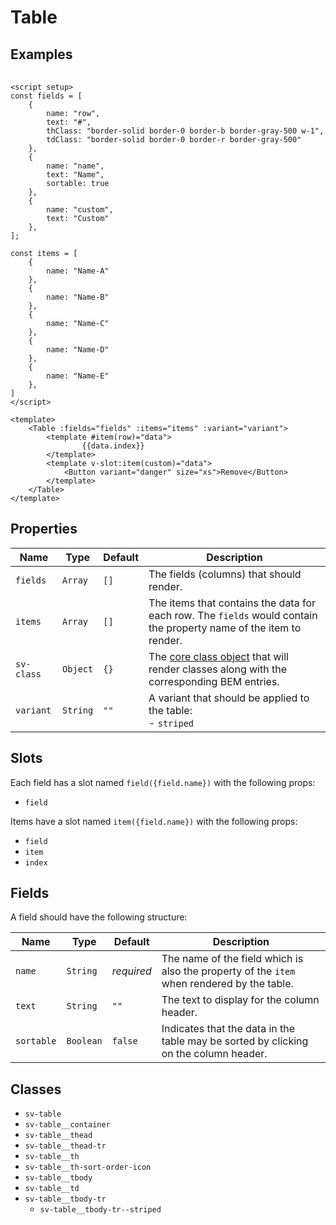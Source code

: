 <script setup>
import { ref } from "vue";
import { Button, ButtonGroup, Table } from "@/components";

const fields = [
    {
        name: "row",
        text: "#",
        thClass: "border-solid border-0 border-b border-gray-500 w-1",
        tdClass: "border-solid border-0 border-r border-gray-500"
    },
    {
        name: "name",
        text: "Name",
        sortable: true
    },
    {
        name: "custom",
        text: "Custom"
    },
];

const items = [
    {
        name: "Name-A"
    },
    {
        name: "Name-B"
    },
    {
        name: "Name-C"
    },
    {
        name: "Name-D"
    },
    {
        name: "Name-E"
    },
]

const variant = ref("");

const buttons = ref([
    {
        text: "none",
        value: ""
    },
    {
        text: "striped",
        value: "striped"
    },
]);

const svClass= { 
    'sv-table': 'vt-doc-ignore',
    'sv-table__thead-tr': 'vt-doc-ignore', 
    'sv-table__th': 'vt-doc-ignore', 'sv-table__tr-td': 'vt-doc-ignore', 
    'sv-table__tbody-tr': 'vt-doc-ignore', 
    'sv-table__td': 'vt-doc-ignore' 
};
</script>

# Table

## Examples

<ButtonGroup v-model="variant" :buttons="buttons" class="mb-4" />

<Table :fields="fields" :items="items" :variant="variant" :sv-class="svClass"><template #item(row)="data">{{data.index}}</template><template v-slot:item(custom)="data"><Button variant="danger" size="xs">Remove</Button></template></Table>

```vue
<script setup>
const fields = [
    {
        name: "row",
        text: "#",
        thClass: "border-solid border-0 border-b border-gray-500 w-1",
        tdClass: "border-solid border-0 border-r border-gray-500"
    },
    {
        name: "name",
        text: "Name",
        sortable: true
    },
    {
        name: "custom",
        text: "Custom"
    },
];

const items = [
    {
        name: "Name-A"
    },
    {
        name: "Name-B"
    },
    {
        name: "Name-C"
    },
    {
        name: "Name-D"
    },
    {
        name: "Name-E"
    },
]
</script>

<template>
    <Table :fields="fields" :items="items" :variant="variant">
        <template #item(row)="data">
                {{data.index}}
        </template>
        <template v-slot:item(custom)="data">
            <Button variant="danger" size="xs">Remove</Button>
        </template>
    </Table>
</template>
```

## Properties

| Name       | Type     | Default | Description                                                                                                         |
| ---------- | -------- | ------- | ------------------------------------------------------------------------------------------------------------------- |
| `fields`   | `Array`  | `[]`    | The fields (columns) that should render.                                                                            |
| `items`    | `Array`  | `[]`    | The items that contains the data for each row.  The `fields` would contain the property name of the item to render. |
| `sv-class` | `Object` | `{}`    | The [core class object](/components/core-class) that will render classes along with the corresponding BEM entries.  |
| `variant`  | `String` | `""`    | A variant that should be applied to the table:<br/>- `striped`                                                      |

## Slots

Each field has a slot named `field({field.name})` with the following props:

- `field`

Items have a slot named `item({field.name})` with the following props:

- `field`
- `item`
- `index`

## Fields

A field should have the following structure:

| Name       | Type      | Default    | Description                                                                                |
| ---------- | --------- | ---------- | ------------------------------------------------------------------------------------------ |
| `name`     | `String`  | *required* | The name of the field which is also the property of the `item` when rendered by the table. |
| `text`     | `String`  | `""`       | The text to display for the column header.                                                 |
| `sortable` | `Boolean` | `false`    | Indicates that the data in the table may be sorted by clicking on the column header.       |

## Classes

- `sv-table`
- `sv-table__container`
- `sv-table__thead`
- `sv-table__thead-tr`
- `sv-table__th`
- `sv-table__th-sort-order-icon`
- `sv-table__tbody`
- `sv-table__td`
- `sv-table__tbody-tr`
  - `sv-table__tbody-tr--striped`